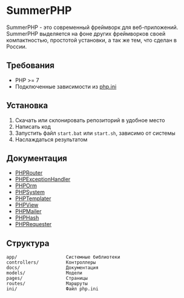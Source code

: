 # SummerPHP
SummerPHP - это современный фреймворк для веб-приложений. SummerPHP выделяется на фоне других фреймворков своей компактностью, простотой установки, а так же тем, что сделан в России.
## Требования
- PHP >= 7
- Подключенные зависимости из [php.ini](ini/php.ini)
## Установка
1) Скачать или склонировать репозиторий в удобное место
2) Написать код
3) Запустить файл ```start.bat``` или ```start.sh```, зависимо от системы
4) Наслаждаться результатом
## Документация
- [PHPRouter](docs/PHPRouter.md)
- [PHPExceptionHandler](docs/PHPExceptionHandler.md)
- [PHPOrm](docs/PHPOrm.md)
- [PHPSystem](docs/PHPSystem.md)
- [PHPTemplater](docs/PHPTemplater.md)
- [PHPView](docs/PHPView.md)
- [PHPMailer](docs/PHPMailer.md)
- [PHPHash](docs/PHPHash.md)
- [PHPRequester](docs/PHPRequester.md)
## Структура
```
app/                  Системные библиотеки   
controllers/          Контроллеры
docs/                 Документация
models/               Модели
pages/                Страницы
routes/               Маршруты
ini/                  Файл php.ini
```
